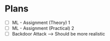 # Plans

* [ ] ML - Assignment (Theory) 1
* [ ] ML - Assignment (Practical) 2
* [ ] Backdoor Attack --> Should be more realistic